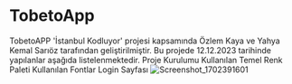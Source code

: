 # TobetoApp

TobetoAPP 'İstanbul Kodluyor' projesi kapsamında Özlem Kaya ve Yahya Kemal Sarıöz tarafından geliştirilmiştir.
Bu projede 12.12.2023 tarihinde yapılanlar aşağıda listelenmektedir.
Proje Kurulumu
Kullanılan Temel Renk Paleti
Kullanılan Fontlar
Login Sayfası
![Screenshot_1702391601](https://github.com/ozlemkayyaa/TobetoApp/assets/126676960/58cd4fa7-cabb-4727-b3e7-2ec4ea72f00f)
